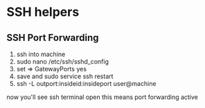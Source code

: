 # SSH helpers
## SSH Port Forwarding

1. ssh into machine
2. sudo nano /etc/ssh/sshd_config
3. set => GatewayPorts yes 
4. save and sudo service ssh restart
5. ssh -L outport:insideid:insideport user@machine

now you'll see ssh terminal open this means port forwarding active